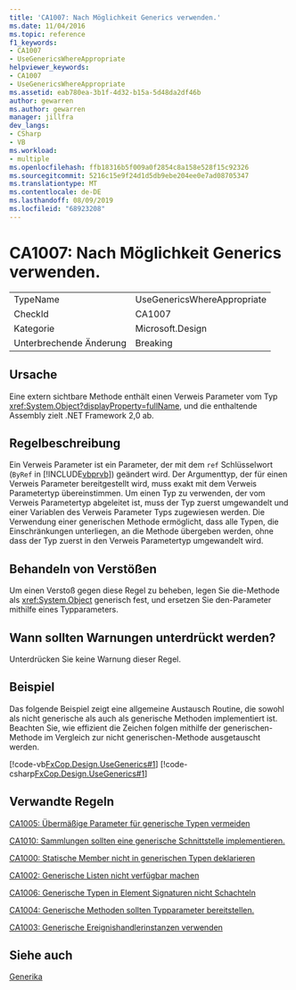 ```yaml
---
title: 'CA1007: Nach Möglichkeit Generics verwenden.'
ms.date: 11/04/2016
ms.topic: reference
f1_keywords:
- CA1007
- UseGenericsWhereAppropriate
helpviewer_keywords:
- CA1007
- UseGenericsWhereAppropriate
ms.assetid: eab780ea-3b1f-4d32-b15a-5d48da2df46b
author: gewarren
ms.author: gewarren
manager: jillfra
dev_langs:
- CSharp
- VB
ms.workload:
- multiple
ms.openlocfilehash: ffb18316b5f009a0f2854c8a158e528f15c92326
ms.sourcegitcommit: 5216c15e9f24d1d5db9ebe204ee0e7ad08705347
ms.translationtype: MT
ms.contentlocale: de-DE
ms.lasthandoff: 08/09/2019
ms.locfileid: "68923208"
---
```

# <a name="ca1007-use-generics-where-appropriate"></a>CA1007: Nach Möglichkeit Generics verwenden.

|||
|-|-|
|TypeName|UseGenericsWhereAppropriate|
|CheckId|CA1007|
|Kategorie|Microsoft.Design|
|Unterbrechende Änderung|Breaking|

## <a name="cause"></a>Ursache
Eine extern sichtbare Methode enthält einen Verweis Parameter vom Typ <xref:System.Object?displayProperty=fullName>, und die enthaltende Assembly zielt .NET Framework 2,0 ab.

## <a name="rule-description"></a>Regelbeschreibung
Ein Verweis Parameter ist ein Parameter, der mit dem `ref` Schlüsselwort (`ByRef` in [!INCLUDE[vbprvb](../code-quality/includes/vbprvb_md.md)]) geändert wird. Der Argumenttyp, der für einen Verweis Parameter bereitgestellt wird, muss exakt mit dem Verweis Parametertyp übereinstimmen. Um einen Typ zu verwenden, der vom Verweis Parametertyp abgeleitet ist, muss der Typ zuerst umgewandelt und einer Variablen des Verweis Parameter Typs zugewiesen werden. Die Verwendung einer generischen Methode ermöglicht, dass alle Typen, die Einschränkungen unterliegen, an die Methode übergeben werden, ohne dass der Typ zuerst in den Verweis Parametertyp umgewandelt wird.

## <a name="how-to-fix-violations"></a>Behandeln von Verstößen
Um einen Verstoß gegen diese Regel zu beheben, legen Sie die-Methode als <xref:System.Object> generisch fest, und ersetzen Sie den-Parameter mithilfe eines Typparameters.

## <a name="when-to-suppress-warnings"></a>Wann sollten Warnungen unterdrückt werden?
Unterdrücken Sie keine Warnung dieser Regel.

## <a name="example"></a>Beispiel
Das folgende Beispiel zeigt eine allgemeine Austausch Routine, die sowohl als nicht generische als auch als generische Methoden implementiert ist. Beachten Sie, wie effizient die Zeichen folgen mithilfe der generischen-Methode im Vergleich zur nicht generischen-Methode ausgetauscht werden.

[!code-vb[FxCop.Design.UseGenerics#1](../code-quality/codesnippet/VisualBasic/ca1007-use-generics-where-appropriate_1.vb)]
[!code-csharp[FxCop.Design.UseGenerics#1](../code-quality/codesnippet/CSharp/ca1007-use-generics-where-appropriate_1.cs)]

## <a name="related-rules"></a>Verwandte Regeln
[CA1005: Übermäßige Parameter für generische Typen vermeiden](../code-quality/ca1005-avoid-excessive-parameters-on-generic-types.md)

[CA1010: Sammlungen sollten eine generische Schnittstelle implementieren.](../code-quality/ca1010-collections-should-implement-generic-interface.md)

[CA1000: Statische Member nicht in generischen Typen deklarieren](../code-quality/ca1000-do-not-declare-static-members-on-generic-types.md)

[CA1002: Generische Listen nicht verfügbar machen](../code-quality/ca1002-do-not-expose-generic-lists.md)

[CA1006: Generische Typen in Element Signaturen nicht Schachteln](../code-quality/ca1006-do-not-nest-generic-types-in-member-signatures.md)

[CA1004: Generische Methoden sollten Typparameter bereitstellen.](../code-quality/ca1004-generic-methods-should-provide-type-parameter.md)

[CA1003: Generische Ereignishandlerinstanzen verwenden](../code-quality/ca1003-use-generic-event-handler-instances.md)

## <a name="see-also"></a>Siehe auch
[Generika](/dotnet/csharp/programming-guide/generics/index)